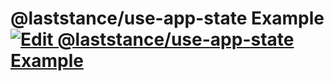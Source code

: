 # @laststance/use-app-state Example [![Edit @laststance/use-app-state Example](https://codesandbox.io/static/img/play-codesandbox.svg)](https://codesandbox.io/s/laststanceuse-app-state-example-1r0ff?fontsize=14&hidenavigation=1&theme=dark)
